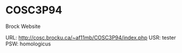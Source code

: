 # COSC3P94
Brock Website

URL:	http://cosc.brocku.ca/~af11mb/COSC3P94/index.php
USR:	tester
PSW:	homologicus
